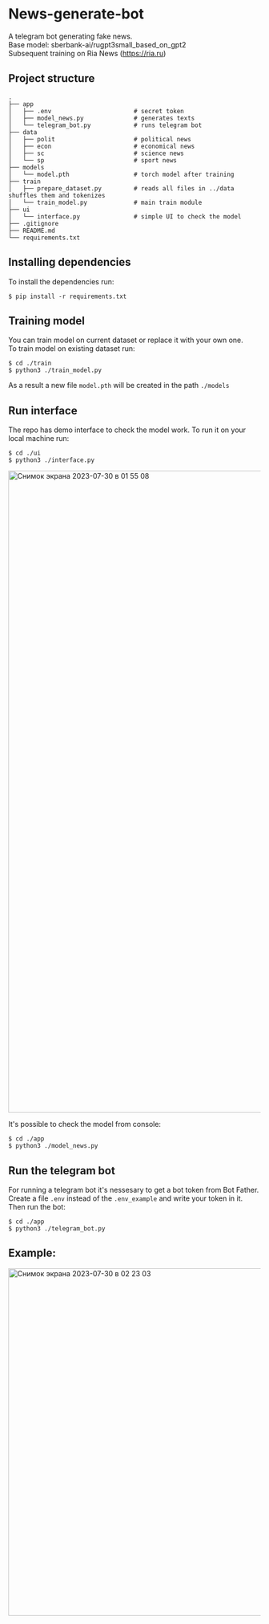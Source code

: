# News-generate-bot
A telegram bot generating fake news.  
Base model: sberbank-ai/rugpt3small_based_on_gpt2  
Subsequent training on Ria News (https://ria.ru)  

## Project structure
```
.
├── app
│   ├── .env                       # secret token
│   ├── model_news.py              # generates texts
│   └── telegram_bot.py            # runs telegram bot
├── data
│   ├── polit                      # political news
│   ├── econ                       # economical news
│   ├── sc                         # science news
│   └── sp                         # sport news
├── models
│   └── model.pth                  # torch model after training
├── train
│   ├── prepare_dataset.py         # reads all files in ../data shuffles them and tokenizes
│   └── train_model.py             # main train module 
├── ui
│   └── interface.py               # simple UI to check the model 
├── .gitignore
├── README.md
└── requirements.txt
```

## Installing dependencies
To install the dependencies run:
```
$ pip install -r requirements.txt
```

## Training model
You can train model on current dataset or replace it with your own one.  
To train model on existing dataset run:  
```
$ cd ./train
$ python3 ./train_model.py
```
As a result a new file `model.pth` will be created in the path `./models`

## Run interface
The repo has demo interface to check the model work. To run it on your local machine run:
```
$ cd ./ui
$ python3 ./interface.py
```
<img width="1279" alt="Снимок экрана 2023-07-30 в 01 55 08" src="https://github.com/JuliaRebrova/News-generate-bot/assets/90173032/377251be-b049-4213-aa0d-65a7d8a437c1">

It's possible to check the model from console:  
```
$ cd ./app
$ python3 ./model_news.py
```
## Run the telegram bot
For running a telegram bot it's nessesary to get a bot token from Bot Father.  
Create a file `.env` instead of the `.env_example` and write your token in it. 
Then run the bot:  
```
$ cd ./app
$ python3 ./telegram_bot.py
```

## Example:
<img width="692" alt="Снимок экрана 2023-07-30 в 02 23 03" src="https://github.com/JuliaRebrova/News-generate-bot/assets/90173032/03b315dc-9132-43d1-8077-c53e9ff62743">

